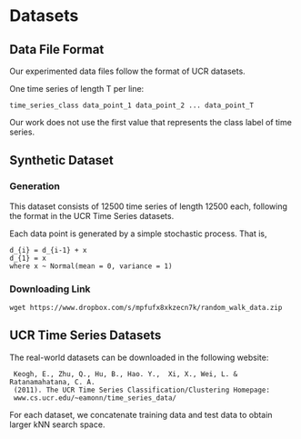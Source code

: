# Datasets

## Data File Format

Our experimented data files follow the format of UCR datasets.

One time series of length T per line:

```
time_series_class data_point_1 data_point_2 ... data_point_T
```

Our work does not use the first value that represents the class label of time series.

## Synthetic Dataset

### Generation

This dataset consists of 12500 time series of length 12500 each, following the format in the UCR Time Series datasets.

Each data point is generated by a simple stochastic process. That is,

```
d_{i} = d_{i-1} + x 
d_{1} = x
where x ~ Normal(mean = 0, variance = 1)
```

### Downloading Link

```
wget https://www.dropbox.com/s/mpfufx8xkzecn7k/random_walk_data.zip
```

## UCR Time Series Datasets

The real-world datasets can be downloaded in the following website:

```
 Keogh, E., Zhu, Q., Hu, B., Hao. Y.,  Xi, X., Wei, L. & Ratanamahatana, C. A.
 (2011). The UCR Time Series Classification/Clustering Homepage:
 www.cs.ucr.edu/~eamonn/time_series_data/
```

For each dataset, we concatenate training data and test data to obtain larger kNN search space.
